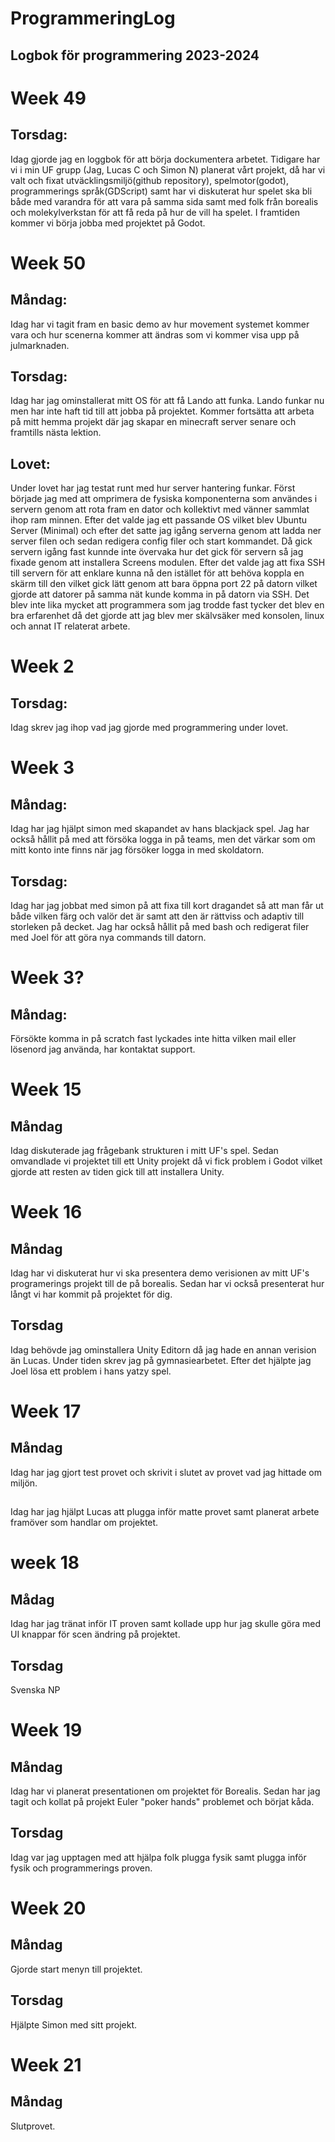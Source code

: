 # ProgrammeringLog
## Logbok för programmering 2023-2024

# Week 49
## Torsdag:
Idag gjorde jag en loggbok för att börja dockumentera arbetet. Tidigare har vi i min UF grupp (Jag, Lucas C och Simon N) planerat vårt projekt, då har vi valt och fixat utväcklingsmiljö(github repository), spelmotor(godot), programmerings språk(GDScript) samt har vi diskuterat hur spelet ska bli både med varandra för att vara på samma sida samt med folk från borealis och molekylverkstan för att få reda på hur de vill ha spelet. I framtiden kommer vi börja jobba med projektet på Godot.

# Week 50
## Måndag:
Idag har vi tagit fram en basic demo av hur movement systemet kommer vara och hur scenerna kommer att ändras som vi kommer visa upp på julmarknaden.
## Torsdag:
Idag har jag ominstallerat mitt OS för att få Lando att funka. Lando funkar nu men har inte haft tid till att jobba på projektet. Kommer fortsätta att arbeta på mitt hemma projekt där jag skapar en minecraft server senare och framtills nästa lektion.

## Lovet:
Under lovet har jag testat runt med hur server hantering funkar. Först började jag med att omprimera de fysiska komponenterna som användes i servern genom att rota fram en dator och kollektivt med vänner sammlat ihop ram minnen. Efter det valde jag ett passande OS vilket blev Ubuntu Server (Minimal) och efter det satte jag igång serverna genom att ladda ner server filen och sedan redigera config filer och start kommandet. Då gick servern igång fast kunnde inte övervaka hur det gick för servern så jag fixade genom att installera Screens modulen. Efter det valde jag att fixa SSH till servern för att enklare kunna nå den istället för att behöva koppla en skärm till den vilket gick lätt genom att bara öppna port 22 på datorn vilket gjorde att datorer på samma nät kunde komma in på datorn via SSH.
Det blev inte lika mycket att programmera som jag trodde fast tycker det blev en bra erfarenhet då det gjorde att jag blev mer skälvsäker med konsolen, linux och annat IT relaterat arbete.  

# Week 2
## Torsdag:
Idag skrev jag ihop vad jag gjorde med programmering under lovet.

# Week 3
## Måndag:
Idag har jag hjälpt simon med skapandet av hans blackjack spel. Jag har också hållit på med att försöka logga in på teams, men det värkar som om mitt konto inte finns när jag försöker logga in med skoldatorn.
## Torsdag:
Idag har jag jobbat med simon på att fixa till kort dragandet så att man får ut både vilken färg och valör det är samt att den är rättviss och adaptiv till storleken på decket. Jag har också hållit på med bash och redigerat filer med Joel för att göra nya commands till datorn.

# Week 3?
## Måndag:
Försökte komma in på scratch fast lyckades inte hitta vilken mail eller lösenord jag använda, har kontaktat support.

# Week 15
## Måndag
Idag diskuterade jag frågebank strukturen i mitt UF's spel. Sedan omvandlade vi projektet till ett Unity projekt då vi fick problem i Godot vilket gjorde att resten av tiden gick till att installera Unity.

# Week 16
## Måndag
Idag har vi diskuterat hur vi ska presentera demo verisionen av mitt UF's programerings projekt till de på borealis. Sedan har vi också presenterat hur långt vi har kommit på projektet för dig.
## Torsdag
Idag behövde jag ominstallera Unity Editorn då jag hade en annan verision än Lucas. Under tiden skrev jag på gymnasiearbetet. Efter det hjälpte jag Joel lösa ett problem i hans yatzy spel.

# Week 17
## Måndag
Idag har jag gjort test provet och skrivit i slutet av provet vad jag hittade om miljön.
##
Idag har jag hjälpt Lucas att plugga inför matte provet samt planerat arbete framöver som handlar om projektet.

# week 18
## Mådag
Idag har jag tränat inför IT proven samt kollade upp hur jag skulle göra med UI knappar för scen ändring på projektet. 
## Torsdag
Svenska NP

# Week 19
## Måndag
Idag har vi planerat presentationen om projektet för Borealis. Sedan har jag tagit och kollat på projekt Euler "poker hands" problemet och börjat kåda.
## Torsdag
Idag var jag upptagen med att hjälpa folk plugga fysik samt plugga inför fysik och programmerings proven. 


# Week 20
## Måndag
Gjorde start menyn till projektet.
## Torsdag 
Hjälpte Simon med sitt projekt.

# Week 21
## Måndag
Slutprovet.